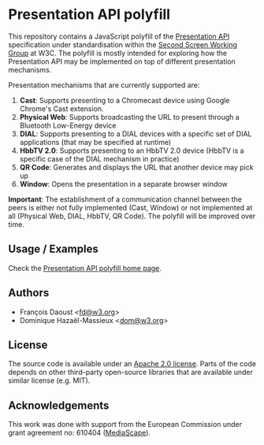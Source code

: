 # Presentation API polyfill

This repository contains a JavaScript polyfill of the [Presentation API](https://w3c.github.io/presentation-api/) specification under standardisation within the [Second Screen Working Group](https://www.w3.org/2014/secondscreen/) at W3C. The polyfill is mostly intended for exploring how the Presentation API may be implemented on top of different presentation mechanisms.

Presentation mechanisms that are currently supported are:

1. **Cast**: Supports presenting to a Chromecast device using Google Chrome's Cast extension.
2. **Physical Web**: Supports broadcasting the URL to present through a Bluetooth Low-Energy device
3. **DIAL**: Supports presenting to a DIAL devices with a specific set of DIAL applications (that may be specified at runtime)
4. **HbbTV 2.0**: Supports presenting to an HbbTV 2.0 device (HbbTV is a specific case of the DIAL mechanism in practice)
4. **QR Code**: Generates and displays the URL that another device may pick up
5. **Window**: Opens the presentation in a separate browser window

**Important**: The establishment of a communication channel between the peers is either not fully implemented (Cast, Window) or not implemented at all (Physical Web, DIAL, HbbTV, QR Code). The polyfill will be improved over time.


## Usage / Examples

Check the [Presentation API polyfill home page](https://mediascape.github.io/presentation-api-polyfill).


## Authors

* François Daoust <[fd@w3.org](mailto:fd@3.org)>
* Dominique Hazaël-Massieux <[dom@w3.org](mailto:dom@3.org)>


## License

The source code is available under an [Apache 2.0 license](http://www.apache.org/licenses/LICENSE-2.0). Parts of the code depends on other third-party open-source libraries that are available under similar license (e.g. MIT).


## Acknowledgements

This work was done with support from the European Commission under grant agreement no: 610404 ([MediaScape](http://www.mediascapeproject.eu/)).
